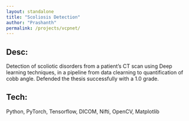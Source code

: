 ```yaml
---
layout: standalone 
title: "Scoliosis Detection"
author: "Prashanth"
permalink: /projects/vcpnet/
---
```


## Desc: 
Detection of scoliotic disorders from a patient’s CT scan using Deep learning
techniques, in a pipeline from data clearning to quantification of cobb angle. Defended
the thesis successfully with a 1.0 grade.

## Tech:
Python, PyTorch, Tensorflow, DICOM, Nifti, OpenCV, Matplotlib

